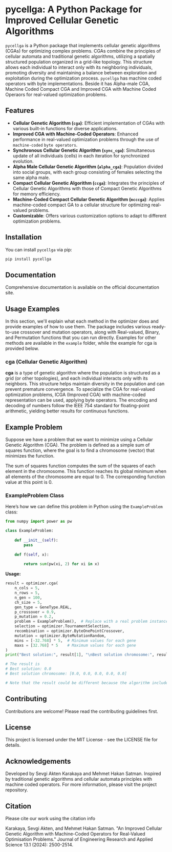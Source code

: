 # pycellga: A Python Package for Improved Cellular Genetic Algorithms

`pycellga` is a Python package that implements cellular genetic algorithms (CGAs) for optimizing complex problems. CGAs combine the principles of cellular automata and traditional genetic algorithms, utilizing a spatially structured population organized in a grid-like topology. This structure allows each individual to interact only with its neighboring individuals, promoting diversity and maintaining a balance between exploration and exploitation during the optimization process. `pycellga` has machine coded operators with byte implementations. Beside it has Alpha-male CGA, Machine Coded Compact CGA and Improved CGA with Machine Coded Operaors for real-valued optimization problems.

## Features

- **Cellular Genetic Algorithm (`cga`)**: Efficient implementation of CGAs with various built-in functions for diverse applications.
- **Improved CGA with Machine-Coded Operators**: Enhanced performance in real-valued optimization problems through the use of `machine-coded` `byte operators`.
- **Synchronous Cellular Genetic Algorithm (`sync_cga`)**: Simultaneous update of all individuals (cells) in each iteration for synchronized evolution.
- **Alpha Male Cellular Genetic Algorithm (`alpha_cga`)**: Population divided into social groups, with each group consisting of females selecting the same alpha male.
- **Compact Cellular Genetic Algorithm (`ccga`)**: Integrates the principles of Cellular Genetic Algorithms with those of Compact Genetic Algorithms for memory efficiency.
- **Machine-Coded Compact Cellular Genetic Algorithm (`mcccga`)**: Applies machine-coded compact GA to a cellular structure for optimizing real-valued problems.
- **Customizable**: Offers various customization options to adapt to different optimization problems.


## Installation

You can install `pycellga` via pip:

```bash
pip install pycellga
```

## Documentation

Comprehensive documentation is available on the official documentation site.

## Usage Examples

In this section, we'll explain what each method in the optimizer does and provide examples of how to use them. The package includes various ready-to-use crossover and mutation operators, along with Real-valued, Binary, and Permutation functions that you can run directly. Examples for other methods are available in the `example` folder, while the example for cga is provided below.

### **cga (Cellular Genetic Algorithm)**

**cga** is a type of genetic algorithm where the population is structured as a grid (or other topologies), and each individual interacts only with its neighbors. This structure helps maintain diversity in the population and can prevent premature convergence. To specialize the CGA for real-valued optimization problems, ICGA (Improved CGA) with machine-coded representation can be used, applying byte operators. The encoding and decoding of numbers follow the IEEE 754 standard for floating-point arithmetic, yielding better results for continuous functions.

## Example Problem

Suppose we have a problem that we want to minimize using a Cellular Genetic Algorithm (CGA). The problem is defined as a simple sum of squares function, where the goal is to find a chromosome (vector) that minimizes the function.

The sum of squares function computes the sum of the squares of each element in the chromosome. This function reaches its global minimum when all elements of the chromosome are equal to 0. The corresponding function value at this point is 0.

### ExampleProblem Class

Here’s how we can define this problem in Python using the `ExampleProblem` class:

```python
from numpy import power as pw

class ExampleProblem:
    
    def __init__(self):
        pass
    
    def f(self, x):
        
        return sum(pw(xi, 2) for xi in x)
```
**Usage:**

```python
result = optimizer.cga(
    n_cols = 5,
    n_rows = 5,
    n_gen = 100,
    ch_size = 5,
    gen_type = GeneType.REAL,
    p_crossover = 0.9,
    p_mutation = 0.2,
    problem = ExampleProblem(),  # Replace with a real problem instance as needed
    selection = optimizer.TournamentSelection,
    recombination = optimizer.ByteOnePointCrossover,
    mutation = optimizer.ByteMutationRandom,
    mins = [-32.768] * 5,  # Minimum values for each gene
    maxs = [32.768] * 5    # Maximum values for each gene
)
print("Best solution:", result[1], "\nBest solution chromosome:", result[0])

# The result is 
# Best solution: 0.0 
# Best solution chromosome: [0.0, 0.0, 0.0, 0.0, 0.0]

# Note that the result could be different because the algorithm includes randomness.
```

## Contributing

Contributions are welcome! Please read the contributing guidelines first.

## License

This project is licensed under the MIT License - see the LICENSE file for details.

## Acknowledgements

Developed by Sevgi Akten Karakaya and Mehmet Hakan Satman.
Inspired by traditional genetic algorithms and cellular automata principles with machine coded operators.
For more information, please visit the project repository.

## Citation
Please cite our work using the citation info

Karakaya, Sevgi Akten, and Mehmet Hakan Satman. "An Improved Cellular Genetic Algorithm with Machine-Coded Operators for Real-Valued Optimisation Problems." Journal of Engineering Research and Applied Science 13.1 (2024): 2500-2514.